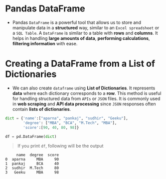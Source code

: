# Pandas **DataFrame**

- Pandas `DataFrame` is a powerful tool that allows us to store and manipulate data in a **structured** way, similar to an `Excel spreadsheet` or a `SQL Table`. A `DataFrame` is similar to a table with **rows** and **columns**. It helps in handling **large amounts of data**, **performing calculations**, **filtering information** with ease.

# Creating a DataFrame from a List of Dictionaries  

- We can also create `dataframe` using **List of Dictionaries**. It represents **data** where each dictionary corresponds to a **row**. This method is useful for handling structured data from `APIs` or `JSON` files. It is commonly used in **web scraping** and **API data processing** since `JSON` responses often contain **lists of dictionaries**.

```python
dict = {'name':["aparna", "pankaj", "sudhir", "Geeku"],
        'degree': ["MBA", "BCA", "M.Tech", "MBA"],
        'score':[90, 40, 80, 98]}

df = pd.DataFrame(dict)

```

> If you print `df`, following will be the output
```
     name  degree  score
0  aparna     MBA     90
1  pankaj     BCA     40
2  sudhir  M.Tech     80
3   Geeku     MBA     98
```
